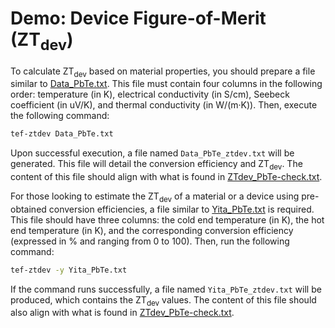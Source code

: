 # Demo: Device Figure-of-Merit (ZT<sub>dev</sub>)

To calculate ZT<sub>dev</sub> based on material properties,
you should prepare a file similar to [Data_PbTe.txt](./Data_PbTe.txt).
This file must contain four columns in the following order: temperature (in K),
electrical conductivity (in S/cm), Seebeck coefficient (in uV/K),
and thermal conductivity (in W/(m·K)). Then, execute the following command:

```bash
tef-ztdev Data_PbTe.txt
```

Upon successful execution, a file named `Data_PbTe_ztdev.txt` will be generated.
This file will detail the conversion efficiency and ZT<sub>dev</sub>.
The content of this file should align with what is found in
[ZTdev_PbTe-check.txt](./ZTdev_PbTe-check.txt).

For those looking to estimate the ZT<sub>dev</sub> of a material or a device
using pre-obtained conversion efficiencies, a file similar to
[Yita_PbTe.txt](./Yita_PbTe.txt) is required. This file should have three columns:
the cold end temperature (in K), the hot end temperature (in K),
and the corresponding conversion efficiency (expressed in % and ranging from 0 to 100).
Then, run the following command:

```bash
tef-ztdev -y Yita_PbTe.txt
```

If the command runs successfully, a file named `Yita_PbTe_ztdev.txt` will be produced,
which contains the ZT<sub>dev</sub> values. The content of this file should also
align with what is found in [ZTdev_PbTe-check.txt](./ZTdev_PbTe-check.txt).
